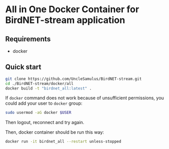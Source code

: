 # All in One Docker Container for BirdNET-stream application

## Requirements

- docker

## Quick start

```bash
git clone https://github.com/UncleSamulus/BirdNET-stream.git
cd ./BirdNET-stream/docker/all
docker build -t "birdnet_all:latest" .
```

If `docker` command does not work because of unsufficient permissions, you could add your user to `docker` group:

```bash
sudo usermod -aG docker $USER
```

Then logout, reconnect and try again.

Then, docker container should be run this way:

```bash
docker run -it birdnet_all --restart unless-stopped
```